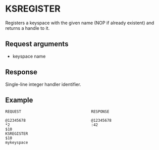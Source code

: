 KSREGISTER
==========

Registers a keyspace with the given name (NOP if already existent) and returns
a handle to it.

Request arguments
-----------------

* keyspace name

Response
--------
Single-line integer handler identifier.

Example
-------

    REQUEST                               RESPONSE
    
    @12345678                             @12345678    
    *2                                    :42    
    $10                                   
    KSREGISTER    
    $10    
    mykeyspace    

